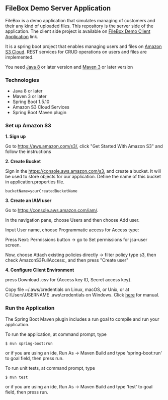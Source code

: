 
## FileBox Demo Server Application

FileBox is a demo application that simulates managing of customers and their any kind of uploaded files. This repository is the server side of the application. The client side project is available on [FileBox Demo Client Application](https://github.com/gulcuneyt/react-springboot-awss3-filebox.client.git) link.

It is a spring boot project that enables managing users and files on [Amazon S3 Cloud](https://aws.amazon.com/s3/). REST services for CRUD operations on users and files are implemented.

You need [Java 8](http://www.oracle.com/technetwork/java/javase/downloads/jdk8-downloads-2133151.html) or later version and [Maven 3](https://maven.apache.org/download.cgi) or later version

### Technologies

* Java 8 or later
* Maven 3 or later
* Spring Boot 1.5.10
* Amazon S3 Cloud Services
* Spring Boot Maven plugin

### Set up Amazon S3

**1. Sign up**

Go to <https://aws.amazon.com/s3/>, click "Get Started With Amazon S3" and follow the instructions

**2. Create Bucket**

Sign in the <https://console.aws.amazon.com/s3>, and create a bucket. It will be used to store objects for our application. Define the name of this bucket in application.properties file.

	bucketName=yourCreatedBucketName

**3. Create an IAM user**

Go to <https://console.aws.amazon.com/iam/>.

In the navigation pane, choose Users and then choose Add user.

Input User name, choose Programmatic access for Access type:

Press Next: Permissions button -> go to Set permissions for jsa-user screen.

Now, choose Attach existing policies directly -> filter policy type s3, then check AmazonS3FullAccess:, and then press "Create user"

**4. Configure Client Environment**

press Download .csv for {Access key ID, Secret access key}.

Copy file ~/.aws/credentials on Linux, macOS, or Unix, or at C:\Users\USERNAME \.aws\credentials on Windows. 
Click [here](https://docs.aws.amazon.com/cli/latest/userguide/cli-chap-getting-started.html) for manual.

### Run the Application

The Spring Boot Maven plugin includes a run goal to compile and run your application. 

To run the application, at command prompt, type

	$ mvn spring-boot:run

or if you are using an ide, Run As -> Maven Build and type 'spring-boot:run' to goal field, then press run.


To run unit tests, at command prompt, type

	$ mvn test

or if you are using an ide, Run As -> Maven Build and type 'test' to goal field, then press run.

